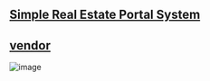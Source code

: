 ## [Simple Real Estate Portal System](https://www.sourcecodester.com/php/15184/simple-real-estate-portal-system-phpoop-free-source-code.html)

## [vendor](https://www.sourcecodester.com/users/tips23)

![image](https://user-images.githubusercontent.com/54017627/160227362-4aa0d4f3-f647-4ffa-ae61-552c9e703d31.png)
